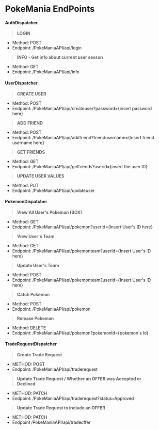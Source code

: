 # PokeMania EndPoints

#### **AuthDispatcher**

> **LOGIN**
* Method: POST
* Endpoint: /PokeManiaAPI/api/login  

> **INFO - Get info about current user sesson**
* Method: GET
* Endpoint: /PokeManiaAPI/api/info  

#### **UserDispatcher**

> **CREATE USER**
* Method: POST
* Endpoint: /PokeManiaAPI/api/createuser?password={insert password here}  

> **ADD FRIEND**
* Method: POST
* Endpoint: /PokeManiaAPI/api/addfriend?friendusername={Insert friend username here}  

> **GET FRIENDS**
* Method: GET
* Endpoint: /PokeManiaAPI/api/getfriends?userid={insert the user ID}  

> **UPDATE USER VALUES**
* Method: PUT
* Endpoint: /PokeManiaAPI/api/updateuser

#### PokemonDispatcher

> **View All User's Pokemon (BOX)**
* Method: GET
* Endpoint: /PokeManiaAPI/api/pokemon?userId={Insert User's ID here}  

> **View User's Team**
* Method: GET
* Endpoint: /PokeManiaAPI/api/pokemonteam?userId={Insert User's ID here}

> **Update User's Team**
* Method: POST
* Endpoint: /PokeManiaAPI/api/pokemonteam?userId={Insert User's ID here}

> **Catch Pokemon**
* Method: POST
* Endpoint: /PokeManiaAPI/api/pokemon  

> **Release Pokemon**
* Method: DELETE
* Endpoint: /PokeManiaAPI/api/pokemon?pokemonId={pokemon's Id}


#### TradeRequestDispatcher

> **Create Trade Request**
* METHOD: POST
* Endpoint: /PokeManiaAPI/api/traderequest  

> **Update Trade Request / Whether an OFFER was Accepted or Declined**
* METHOD: PATCH
* Endpoint: /PokeManiaAPI/api/traderequest?status=Approved  

> **Update Trade Request to include an OFFER**
* METHOD: PATCH
* Endpoint /PokeManiaAPI/api/tradeoffer  

